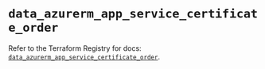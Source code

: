 # `data_azurerm_app_service_certificate_order`

Refer to the Terraform Registry for docs: [`data_azurerm_app_service_certificate_order`](https://registry.terraform.io/providers/hashicorp/azurerm/4.44.0/docs/data-sources/app_service_certificate_order).
